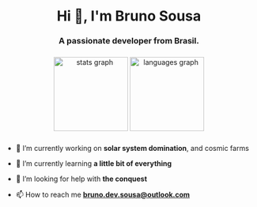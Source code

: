 <h1 align="center">Hi 👋, I'm Bruno Sousa</h1>
<h3 align="center">A passionate developer from Brasil.</h3>

###

<div align="center">
  <img src="https://github-readme-stats.vercel.app/api?username=BrunoSSOliveira&hide_title=false&hide_rank=false&show_icons=true&include_all_commits=true&count_private=true&disable_animations=false&theme=github_dark&locale=en&hide_border=false" height="150" alt="stats graph"  />
  <img src="https://github-readme-stats.vercel.app/api/top-langs?username=BrunoSSOliveira&locale=en&hide_title=false&layout=compact&card_width=320&langs_count=8&theme=github_dark&hide_border=false" height="150" alt="languages graph"  />
</div>

###

- 🔭 I’m currently working on **solar system domination**, and cosmic farms

- 🌱 I’m currently learning **a little bit of everything**

- 🤝 I’m looking for help with **the conquest**

- 📫 How to reach me **bruno.dev.sousa@outlook.com**

###
